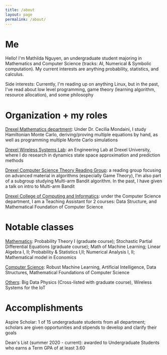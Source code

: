 ```yaml
---
title: /about
layout: page
permalink: /about/
---
```


# Me

Hello! I'm Mathilda Nguyen, an undergraduate student majoring in Mathematics and Computer Science (tracks: AI, Numerical & Symbolic computation). My current interests are anything probability, statistics, and calculus. 

Side interests: Currently, I'm reading up on anything Linux, but in the past, I've read about low level programming, game theory (learning algorithm, resource allocation), and some philosophy 


# Organization + my roles

[Drexel Mathematics department](https://drexel.edu/coas/academics/departments-centers/mathematics/): Under Dr. Cecilia Mondaini, I study Hamiltonian Monte Carlo, deriving/proving multiple equations by hand, as well as programming multiple Monte Carlo simulations

[Drexel Wireless Systems Lab](https://research.coe.drexel.edu/ece/dwsl/): an Engineering Lab at Drexel University, where I do research in dynamics state space approximation and prediction methods 

[Drexel Computer Science Theory Reading Group](http://theory.cs.drexel.edu/index.html): a reading group focusing on advanced material in algorithms (especially Game Theory), I'm also part of a subgroup studying Multi-arm Bandit algorithm. In the past, I have given a talk on intro to Multi-arm Bandit

[Drexel College of Computing and Informatics](https://www.cs.drexel.edu/clc/Fa21/index.html): under the Computer Science department, I am a Teaching Assistant for 2 courses: Data Structure, and Mathematical Foundation of Computer Science


# Notable classes 

<span style="text-decoration: underline">Mathematics</span>: Probability Theory I (graduate course); Stochastic Partial Differential Equations (graduate course); Math of Machine Learning; Linear Algebra I, II; Probability & Statistics I,II; Numerical Analysis I, II; Mathematical model in Economics

<span style="text-decoration: underline">Computer Science</span>: Robust Machine Learning, Artificial Intelligence, Data Structures, Mathematical Foundations of Computer Science 

<span style="text-decoration: underline">Others</span>: Big Data Physics (Cross-listed with graduate course), Wireless Systems for the IoT

# Accomplishments

Aspire Scholar: 1 of 15 undergraduate students from all department; scholars are given opportunities and stipends to develop and clarify their goals

Dean's List (summer 2020 - current): awarded to Undergraduate Students who earns a Term GPA of at least 3.60 
